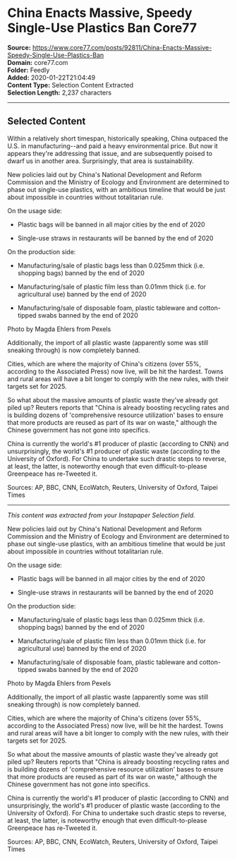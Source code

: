 # China Enacts Massive, Speedy Single-Use Plastics Ban Core77

**Source:** https://www.core77.com/posts/92811/China-Enacts-Massive-Speedy-Single-Use-Plastics-Ban  
**Domain:** core77.com  
**Folder:** Feedly  
**Added:** 2020-01-22T21:04:49  
**Content Type:** Selection Content Extracted  
**Selection Length:** 2,237 characters  


---

## Selected Content

Within a relatively short timespan, historically speaking, China outpaced the U.S. in manufacturing--and paid a heavy environmental price. But now it appears they're addressing that issue, and are subsequently poised to dwarf us in another area. Surprisingly, that area is sustainability.

New policies laid out by China's National Development and Reform Commission and the Ministry of Ecology and Environment are determined to phase out single-use plastics, with an ambitious timeline that would be just about impossible in countries without totalitarian rule.

On the usage side:

- Plastic bags will be banned in all major cities by the end of 2020

- Single-use straws in restaurants will be banned by the end of 2020

On the production side:

- Manufacturing/sale of plastic bags less than 0.025mm thick (i.e. shopping bags) banned by the end of 2020

- Manufacturing/sale of plastic film less than 0.01mm thick (i.e. for agricultural use) banned by the end of 2020

- Manufacturing/sale of disposable foam, plastic tableware and cotton-tipped swabs banned by the end of 2020

Photo by Magda Ehlers from Pexels

Additionally, the import of all plastic waste (apparently some was still sneaking through) is now completely banned.

Cities, which are where the majority of China's citizens (over 55%, according to the Associated Press) now live, will be hit the hardest. Towns and rural areas will have a bit longer to comply with the new rules, with their targets set for 2025.

So what about the massive amounts of plastic waste they've already got piled up? Reuters reports that "China is already boosting recycling rates and is building dozens of 'comprehensive resource utilization' bases to ensure that more products are reused as part of its war on waste," although the Chinese government has not gone into specifics.

China is currently the world's #1 producer of plastic (according to CNN) and unsurprisingly, the world's #1 producer of plastic waste (according to the University of Oxford). For China to undertake such drastic steps to reverse, at least, the latter, is noteworthy enough that even difficult-to-please Greenpeace has re-Tweeted it.

Sources: AP, BBC, CNN, EcoWatch, Reuters, University of Oxford, Taipei Times

---

*This content was extracted from your Instapaper Selection field.*

New policies laid out by China's National Development and Reform Commission and the Ministry of Ecology and Environment are determined to phase out single-use plastics, with an ambitious timeline that would be just about impossible in countries without totalitarian rule.

On the usage side:

- Plastic bags will be banned in all major cities by the end of 2020

- Single-use straws in restaurants will be banned by the end of 2020

On the production side:

- Manufacturing/sale of plastic bags less than 0.025mm thick (i.e. shopping bags) banned by the end of 2020

- Manufacturing/sale of plastic film less than 0.01mm thick (i.e. for agricultural use) banned by the end of 2020

- Manufacturing/sale of disposable foam, plastic tableware and cotton-tipped swabs banned by the end of 2020

Photo by Magda Ehlers from Pexels

Additionally, the import of all plastic waste (apparently some was still sneaking through) is now completely banned.

Cities, which are where the majority of China's citizens (over 55%, according to the Associated Press) now live, will be hit the hardest. Towns and rural areas will have a bit longer to comply with the new rules, with their targets set for 2025.

So what about the massive amounts of plastic waste they've already got piled up? Reuters reports that "China is already boosting recycling rates and is building dozens of 'comprehensive resource utilization' bases to ensure that more products are reused as part of its war on waste," although the Chinese government has not gone into specifics.

China is currently the world's #1 producer of plastic (according to CNN) and unsurprisingly, the world's #1 producer of plastic waste (according to the University of Oxford). For China to undertake such drastic steps to reverse, at least, the latter, is noteworthy enough that even difficult-to-please Greenpeace has re-Tweeted it.

Sources: AP, BBC, CNN, EcoWatch, Reuters, University of Oxford, Taipei Times
